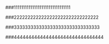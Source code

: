 ###1111111111111111111111111111111

###2222222222222222222222222222222

###3333333333333333333333333333333

###4444444444444444444444444444444